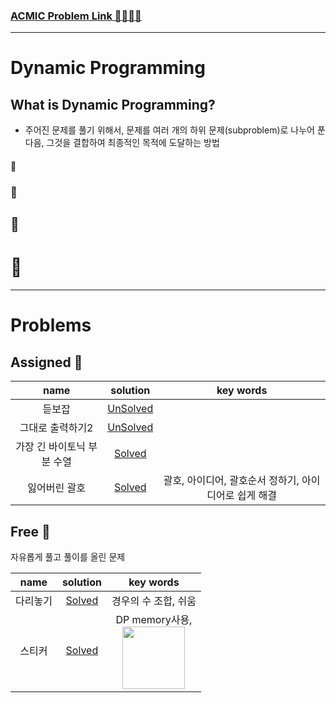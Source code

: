 ### [ACMIC Problem Link 👨‍💻👩‍💻](https://www.acmicpc.net/group/practice/9719/1)

---

# Dynamic Programming

## What is Dynamic Programming?

* 주어진 문제를 풀기 위해서, 문제를 여러 개의 하위 문제(subproblem)로 나누어 푼 다음, 그것을 결합하여 최종적인 목적에 도달하는 방법


#### 🍔

### 🍔

## 🍔

# 🍔


---
# Problems

## Assigned 📌

|name|solution|key words|
|:-:|:-:|:-:|
|듣보잡|[UnSolved](problems/듣보잡)|
|그대로 출력하기2|[UnSolved](problems/그대로출력하기2)|
|가장 긴 바이토닉 부분 수열|[Solved](problems/가장긴바이토닉부분수열)|
|잃어버린 괄호|[Solved](problems/잃어버린괄호) |괄호, 아이디어, 괄호순서 정하기, 아이디어로 쉽게 해결

## Free 🤗

자유롭게 풀고 풀이를 올린 문제

|name|solution|key words|
|:-:|:-:|:-:|
|다리놓기|[Solved](problems/다리놓기)|경우의 수 조합, 쉬움|
|스티커|[Solved](problems/스티커)|DP memory사용,<br/><img src="https://latex.codecogs.com/gif.latex?\underset{2\times&space;N}{Matrix},&space;\underset{2\times&space;2}{dp}" width=100> |
